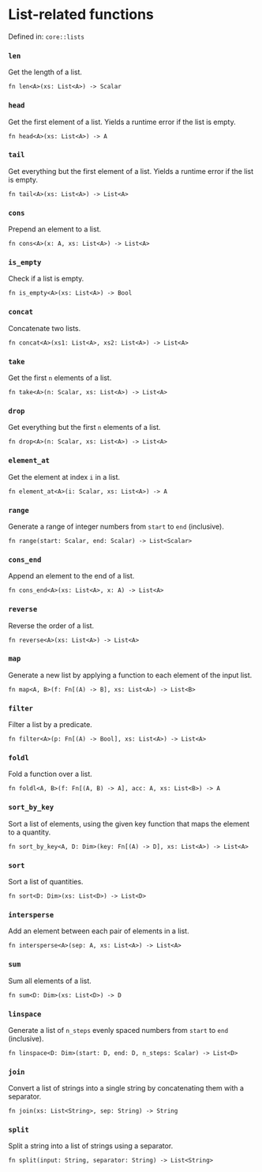 # List-related functions

Defined in: `core::lists`

### `len`
Get the length of a list.

```nbt
fn len<A>(xs: List<A>) -> Scalar
```

### `head`
Get the first element of a list. Yields a runtime error if the list is empty.

```nbt
fn head<A>(xs: List<A>) -> A
```

### `tail`
Get everything but the first element of a list. Yields a runtime error if the list is empty.

```nbt
fn tail<A>(xs: List<A>) -> List<A>
```

### `cons`
Prepend an element to a list.

```nbt
fn cons<A>(x: A, xs: List<A>) -> List<A>
```

### `is_empty`
Check if a list is empty.

```nbt
fn is_empty<A>(xs: List<A>) -> Bool
```

### `concat`
Concatenate two lists.

```nbt
fn concat<A>(xs1: List<A>, xs2: List<A>) -> List<A>
```

### `take`
Get the first `n` elements of a list.

```nbt
fn take<A>(n: Scalar, xs: List<A>) -> List<A>
```

### `drop`
Get everything but the first `n` elements of a list.

```nbt
fn drop<A>(n: Scalar, xs: List<A>) -> List<A>
```

### `element_at`
Get the element at index `i` in a list.

```nbt
fn element_at<A>(i: Scalar, xs: List<A>) -> A
```

### `range`
Generate a range of integer numbers from `start` to `end` (inclusive).

```nbt
fn range(start: Scalar, end: Scalar) -> List<Scalar>
```

### `cons_end`
Append an element to the end of a list.

```nbt
fn cons_end<A>(xs: List<A>, x: A) -> List<A>
```

### `reverse`
Reverse the order of a list.

```nbt
fn reverse<A>(xs: List<A>) -> List<A>
```

### `map`
Generate a new list by applying a function to each element of the input list.

```nbt
fn map<A, B>(f: Fn[(A) -> B], xs: List<A>) -> List<B>
```

### `filter`
Filter a list by a predicate.

```nbt
fn filter<A>(p: Fn[(A) -> Bool], xs: List<A>) -> List<A>
```

### `foldl`
Fold a function over a list.

```nbt
fn foldl<A, B>(f: Fn[(A, B) -> A], acc: A, xs: List<B>) -> A
```

### `sort_by_key`
Sort a list of elements, using the given key function that maps the element to a quantity.

```nbt
fn sort_by_key<A, D: Dim>(key: Fn[(A) -> D], xs: List<A>) -> List<A>
```

### `sort`
Sort a list of quantities.

```nbt
fn sort<D: Dim>(xs: List<D>) -> List<D>
```

### `intersperse`
Add an element between each pair of elements in a list.

```nbt
fn intersperse<A>(sep: A, xs: List<A>) -> List<A>
```

### `sum`
Sum all elements of a list.

```nbt
fn sum<D: Dim>(xs: List<D>) -> D
```

### `linspace`
Generate a list of `n_steps` evenly spaced numbers from `start` to `end` (inclusive).

```nbt
fn linspace<D: Dim>(start: D, end: D, n_steps: Scalar) -> List<D>
```

### `join`
Convert a list of strings into a single string by concatenating them with a separator.

```nbt
fn join(xs: List<String>, sep: String) -> String
```

### `split`
Split a string into a list of strings using a separator.

```nbt
fn split(input: String, separator: String) -> List<String>
```

